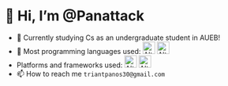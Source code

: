 # 👋 Hi, I’m @Panattack
- 👀 Currently studying Cs as an undergraduate student in AUEB!
- 🌱 Most programming languages used: <img title="Python" alt="Alt text" style="width:25px;height:25px" src="https://simpleicons.org/icons/python.svg"> <img title="C++" alt="Alt text" style="width:25px;height:25px;" src="https://simpleicons.org/icons/cplusplus.svg">
- Platforms and frameworks used: <img title="Unity" alt="Alt text" style="width:25px;height:25px;" src="https://simpleicons.org/icons/unity.svg"> <img title="Unity" alt="Alt text" style="width:25px;height:25px;" src="https://simpleicons.org/icons/django.svg"> 
- 📫 How to reach me ```triantpanos30@gmail.com```

<!---
Panattack/Panattack is a ✨ special ✨ repository because its `README.md` (this file) appears on your GitHub profile.
You can click the Preview link to take a look at your changes.
--->
